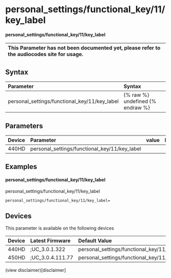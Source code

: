﻿---
description: personal_settings/functional_key/11/key_label
search:
    keywords: ['personal_settings','functional_key','11','key_label']
---

# personal_settings/functional_key/11/key_label

#### personal_settings/functional_key/11/key_label


| This Parameter has not been documented yet, please refer to the audiocodes site for usage.  |
| :--- |

## Syntax
| Parameter | Syntax |
| :--- | :--- |
|personal_settings/functional_key/11/key_label | {% raw %} undefined {% endraw %} |

## Parameters
|Device|Parameter|value|Description|
|:---|:---|:---|:---|
| 440HD | personal_settings/functional_key/11/key_label |  |  |

## Examples
#### personal_settings/functional_key/11/key_label

personal_settings/functional_key/11/key_label

```
personal_settings/functional_key/11/key_label=
```

## Devices
This parameter is available on the following devices

| Device | Latest Firmware | Default Value |
|:---|:---|:---|
| 440HD | ;UC_3.0.1.322 | personal_settings/functional_key/11/key_label= 
| 450HD | ;UC_3.0.4.111.77 | personal_settings/functional_key/11/key_label= 

(view disclaimer)[disclaimer]
